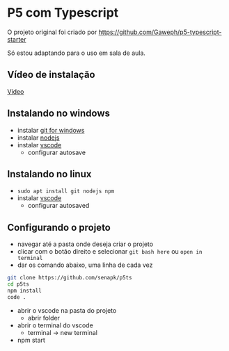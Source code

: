 # P5 com Typescript

O projeto original foi criado por https://github.com/Gaweph/p5-typescript-starter

Só estou adaptando para o uso em sala de aula.

## Vídeo de instalação

[Vídeo](https://youtu.be/B657Ygb4Kzw)

## Instalando no windows

- instalar [git for windows](https://gitforwindows.org/)
- instalar [nodejs](https://nodejs.org/en/download)
- instalar [vscode](https://code.visualstudio.com/download)
  - configurar autosave

## Instalando no linux

- `sudo apt install git nodejs npm`
- instalar [vscode](https://code.visualstudio.com/download)
  - configurar autosaved

## Configurando o projeto

- navegar até a pasta onde deseja criar o projeto
- clicar com o botão direito e selecionar `git bash here` ou `open in terminal`
- dar os comando abaixo, uma linha de cada vez

```bash
git clone https://github.com/senapk/p5ts
cd p5ts
npm install
code .
```

- abrir o vscode na pasta do projeto
  - abrir folder
- abrir o terminal do vscode
  - terminal -> new terminal
- npm start
